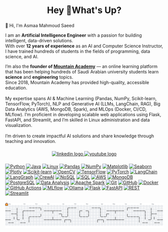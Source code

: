<h1 align="center">Hey 👋What's Up?</h1>

###

<p align="left"> 👋 Hi, I'm Asmaa Mahmoud Saeed

I am an **Artificial Intelligence Engineer** with a passion for building intelligent, data-driven solutions.  
With over **12 years of experience** as an AI and Computer Science Instructor, I have trained hundreds of students in the fields of programming, data science, and AI.

I’m also the **founder of [Mountain Academy](https://mountain-academy.com/)** — an online learning platform that has been helping hundreds of Saudi Arabian university students learn **science**  and **engineering** topics.  
Since 2018, Mountain Academy has provided high-quality, accessible education.<br><br>My expertise spans AI & Machine Learning (Pandas, NumPy, Scikit-learn, TensorFlow, PyTorch), NLP and Generative AI (LLMs, LangChain, RAG), Big Data Analytics (AWS, MongoDB, Spark), and MLOps (Docker, CI/CD, MLflow). I’m proficient in developing scalable web applications using Flask, FastAPI, and Streamlit, and I’m skilled in Linux administration and data visualization.<br><br>I’m driven to create impactful AI solutions and share knowledge through teaching and innovation.</p>

###

<div align="center">
  <a href="https://www.linkedin.com/in/asmaa-m-491750194/" target="_blank">
    <img src="https://img.shields.io/static/v1?message=LinkedIn&logo=linkedin&label=&color=0077B5&logoColor=white&labelColor=&style=for-the-badge" height="25" alt="linkedin logo"  />
  </a>
  <a href="https://www.youtube.com/@AI_Horizons_Arabic" target="_blank">
    <img src="https://img.shields.io/static/v1?message=Youtube&logo=youtube&label=&color=FF0000&logoColor=white&labelColor=&style=for-the-badge" height="25" alt="youtube logo"  />
  </a>
</div>

###

[![Python](https://img.shields.io/badge/Python-3776AB?style=plastic&logo=python&logoColor=white)](https://www.python.org/)
[![Java](https://img.shields.io/badge/Java-007396?style=plastic&logo=java&logoColor=white)](https://www.java.com/)
[![Linux](https://img.shields.io/badge/Linux-FCC624?style=plastic&logo=linux&logoColor=black)](https://www.kernel.org/)
[![Pandas](https://img.shields.io/badge/Pandas-150458?style=plastic&logo=pandas&logoColor=white)](https://pandas.pydata.org/)
[![NumPy](https://img.shields.io/badge/NumPy-013243?style=plastic&logo=numpy&logoColor=white)](https://numpy.org/)
[![Matplotlib](https://img.shields.io/badge/Matplotlib-11557c?style=plastic&logo=plotly&logoColor=white)](https://matplotlib.org/)
[![Seaborn](https://img.shields.io/badge/Seaborn-4C72B0?style=plastic&logo=python&logoColor=white)](https://seaborn.pydata.org/)
[![Plotly](https://img.shields.io/badge/Plotly-3F4F75?style=plastic&logo=plotly&logoColor=white)](https://plotly.com/)
[![Scikit-learn](https://img.shields.io/badge/Scikit--learn-F7931E?style=plastic&logo=scikit-learn&logoColor=white)](https://scikit-learn.org/)
[![OpenCV](https://img.shields.io/badge/OpenCV-5C3EE8?style=plastic&logo=opencv&logoColor=white)](https://opencv.org/)
[![TensorFlow](https://img.shields.io/badge/TensorFlow-FF6F00?style=plastic&logo=tensorflow&logoColor=white)](https://www.tensorflow.org/)
[![PyTorch](https://img.shields.io/badge/PyTorch-EE4C2C?style=plastic&logo=pytorch&logoColor=white)](https://pytorch.org/)
[![LangChain](https://img.shields.io/badge/LangChain-0A0A0A?style=plastic&logo=chainlink&logoColor=white)](https://www.langchain.com/)
[![LangGraph](https://img.shields.io/badge/LangGraph-000000?style=plastic&logo=graphql&logoColor=white)](https://www.langchain.com/langgraph)
[![CrewAI](https://img.shields.io/badge/CrewAI-00A67E?style=plastic&logo=robotframework&logoColor=white)](https://www.crewai.com/)
[![NoSQL](https://img.shields.io/badge/NoSQL-4479A1?style=plastic&logo=database&logoColor=white)](https://en.wikipedia.org/wiki/NoSQL)
[![SQL](https://img.shields.io/badge/SQL-336791?style=plastic&logo=database&logoColor=white)](https://en.wikipedia.org/wiki/SQL)
[![AWS](https://img.shields.io/badge/AWS-232F3E?style=plastic&logo=amazon-aws&logoColor=white)](https://aws.amazon.com/)
[![MongoDB](https://img.shields.io/badge/MongoDB-47A248?style=plastic&logo=mongodb&logoColor=white)](https://www.mongodb.com/)
[![PostgreSQL](https://img.shields.io/badge/PostgreSQL-336791?style=plastic&logo=postgresql&logoColor=white)](https://www.postgresql.org/)
[![Data Analysis](https://img.shields.io/badge/Data%20Analysis-4C8CBF?style=plastic&logo=chart-bar&logoColor=white)](https://en.wikipedia.org/wiki/Data_analysis)
[![Apache Spark](https://img.shields.io/badge/Spark-E25A1C?style=plastic&logo=apachespark&logoColor=white)](https://spark.apache.org/)
[![Git](https://img.shields.io/badge/Git-F05032?style=plastic&logo=git&logoColor=white)](https://git-scm.com/)
[![GitHub](https://img.shields.io/badge/GitHub-181717?style=plastic&logo=github&logoColor=white)](https://github.com/)
[![Docker](https://img.shields.io/badge/Docker-2496ED?style=plastic&logo=docker&logoColor=white)](https://www.docker.com/)
[![GitHub Actions](https://img.shields.io/badge/GitHub%20Actions-2088FF?style=plastic&logo=githubactions&logoColor=white)](https://github.com/features/actions)
[![MLflow](https://img.shields.io/badge/MLflow-0194E2?style=plastic&logo=mlflow&logoColor=white)](https://mlflow.org/)
[![Ollama](https://img.shields.io/badge/Ollama-000000?style=plastic&logo=llama&logoColor=white)](https://ollama.ai/)
[![Flask](https://img.shields.io/badge/Flask-000000?style=plastic&logo=flask&logoColor=white)](https://flask.palletsprojects.com/)
[![FastAPI](https://img.shields.io/badge/FastAPI-009688?style=plastic&logo=fastapi&logoColor=white)](https://fastapi.tiangolo.com/)
[![REST](https://img.shields.io/badge/REST-02569B?style=plastic&logo=rest&logoColor=white)](https://en.wikipedia.org/wiki/Representational_state_transfer)
[![Streamlit](https://img.shields.io/badge/Streamlit-FF4B4B?style=plastic&logo=streamlit&logoColor=white)](https://streamlit.io/)


###




<picture>
  <source media="(prefers-color-scheme: dark)" srcset="https://raw.githubusercontent.com/AsmaaMahmoudSaeed/AsmaaMahmoudSaeed/output/pacman-contribution-graph-dark.svg">
  <source media="(prefers-color-scheme: light)" srcset="https://raw.githubusercontent.com/AsmaaMahmoudSaeed/AsmaaMahmoudSaeed/output/pacman-contribution-graph.svg">
  <img alt="pacman contribution graph" src="https://raw.githubusercontent.com/AsmaaMahmoudSaeed/AsmaaMahmoudSaeed/output/pacman-contribution-graph.svg">
</picture>

###
